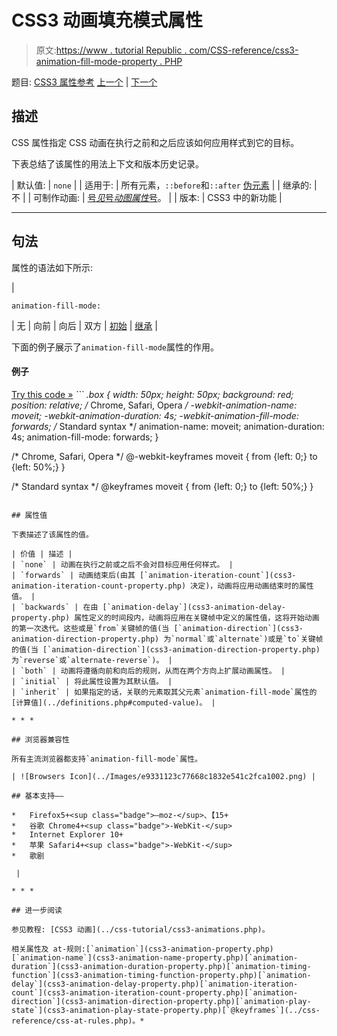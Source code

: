 # CSS3 动画填充模式属性

> 原文:[https://www . tutorial Republic . com/CSS-reference/css3-animation-fill-mode-property . PHP](https://www.tutorialrepublic.com/css-reference/css3-animation-fill-mode-property.php)

题目: [CSS3 属性参考](css3-properties.php) [上一个](css3-animation-duration-property.php) | [下一个](css3-animation-iteration-count-property.php)

## 描述

CSS 属性指定 CSS 动画在执行之前和之后应该如何应用样式到它的目标。

下表总结了该属性的用法上下文和版本历史记录。

| 默认值: | `none` |
| 适用于: | 所有元素，`::before`和`::after` [伪元素](../css-tutorial/css-pseudo-elements.php#pseudo-elements) |
| 继承的: | 不 |
| 可制作动画: | [号*见*号*动图属性*号](css-animatable-properties.php)。 |
| 版本: | CSS3 中的新功能 |

* * *

## 句法

属性的语法如下所示:

| 

```
animation-fill-mode: 
```

 | 无 &#124; 向前 &#124; 向后 &#124; 双方 &#124; [初始](../definitions.php#initial) &#124; [继承](../definitions.php#inherit) |

下面的例子展示了`animation-fill-mode`属性的作用。

#### 例子

[Try this code »](../codelab.php?topic=css3&file=animation-fill-mode-property "Try this code using online Editor") *```
.box {
    width: 50px;
    height: 50px;
    background: red;
    position: relative;
    /* Chrome, Safari, Opera */
    -webkit-animation-name: moveit;
    -webkit-animation-duration: 4s;
    -webkit-animation-fill-mode: forwards;
    /* Standard syntax */
    animation-name: moveit;
    animation-duration: 4s;
    animation-fill-mode: forwards;
}

/* Chrome, Safari, Opera */
@-webkit-keyframes moveit {
    from {left: 0;}
    to {left: 50%;}
}

/* Standard syntax */
@keyframes moveit {
    from {left: 0;}
    to {left: 50%;}
}
```*  ** * *

## 属性值

下表描述了该属性的值。

| 价值 | 描述 |
| `none` | 动画在执行之前或之后不会对目标应用任何样式。 |
| `forwards` | 动画结束后(由其 [`animation-iteration-count`](css3-animation-iteration-count-property.php) 决定)，动画将应用动画结束时的属性值。 |
| `backwards` | 在由 [`animation-delay`](css3-animation-delay-property.php) 属性定义的时间段内，动画将应用在关键帧中定义的属性值，这将开始动画的第一次迭代。这些或是`from`关键帧的值(当 [`animation-direction`](css3-animation-direction-property.php) 为`normal`或`alternate`)或是`to`关键帧的值(当 [`animation-direction`](css3-animation-direction-property.php) 为`reverse`或`alternate-reverse`)。 |
| `both` | 动画将遵循向前和向后的规则，从而在两个方向上扩展动画属性。 |
| `initial` | 将此属性设置为其默认值。 |
| `inherit` | 如果指定的话，关联的元素取其父元素`animation-fill-mode`属性的[计算值](../definitions.php#computed-value)。 |

* * *

## 浏览器兼容性

所有主流浏览器都支持`animation-fill-mode`属性。

| ![Browsers Icon](../Images/e9331123c77668c1832e541c2fca1002.png) | 

## 基本支持——

*   Firefox5+<sup class="badge">—moz-</sup>、【15+
*   谷歌 Chrome4+<sup class="badge">-WebKit-</sup>
*   Internet Explorer 10+
*   苹果 Safari4+<sup class="badge">-WebKit-</sup>
*   歌剧

 |

* * *

## 进一步阅读

参见教程: [CSS3 动画](../css-tutorial/css3-animations.php)。

相关属性及 at-规则:[`animation`](css3-animation-property.php)[`animation-name`](css3-animation-name-property.php)[`animation-duration`](css3-animation-duration-property.php)[`animation-timing-function`](css3-animation-timing-function-property.php)[`animation-delay`](css3-animation-delay-property.php)[`animation-iteration-count`](css3-animation-iteration-count-property.php)[`animation-direction`](css3-animation-direction-property.php)[`animation-play-state`](css3-animation-play-state-property.php)[`@keyframes`](../css-reference/css-at-rules.php)。*
